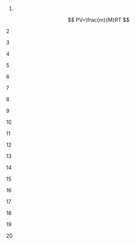 1. 
$$ PV=\frac{m}{M}RT $$



2




3





4




5




6




7





8



9



10




11



12


13



14



15




16





17




18





19




20
